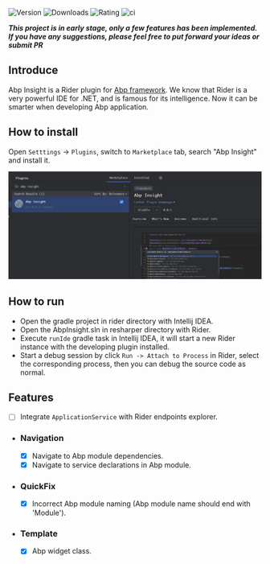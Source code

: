 ![Version](https://img.shields.io/jetbrains/plugin/v/25879)
![Downloads](https://img.shields.io/jetbrains/plugin/d/25879)
![Rating](https://img.shields.io/jetbrains/plugin/r/stars/25879)
![ci](https://github.com/carbonhe/abp-insight/actions/workflows/ci.yml/badge.svg?branch=main)

<!-- plugin description start -->

***This project is in early stage, only a few features has been implemented. If you have any suggestions, please feel
free to put forward your ideas or submit PR***

## Introduce

Abp Insight is a Rider plugin for [Abp framework](https://github.com/abpframework/abp). We know that Rider is a very
powerful IDE for .NET, and is famous for its intelligence. Now it can be smarter when developing Abp application.

<!-- plugin description end -->

## How to install

Open `Setttings` -> `Plugins`, switch to `Marketplace` tab, search "Abp Insight" and install it.

![installation](screenshots/installation.jpg)

## How to run

- Open the gradle project in rider directory with Intellij IDEA.
- Open the AbpInsight.sln in resharper directory with Rider.
- Execute `runIde` gradle task in Intellij IDEA, it will start a new Rider instance with the developing plugin installed.
- Start a debug session by click `Run -> Attach to Process` in Rider, select the corresponding process, then you can debug the source code as normal.

<!-- plugin description start -->

## Features

- [ ] Integrate `ApplicationService` with Rider endpoints explorer.

- ### Navigation

    - [x] Navigate to Abp module dependencies.
    - [x] Navigate to service declarations in Abp module.

- ### QuickFix
    - [x] Incorrect Abp module naming (Abp module name should end with 'Module').

- ### Template
    - [x] Abp widget class.

<!-- plugin description end -->